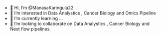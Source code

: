 - 👋 Hi, I’m @ManasaKaringula22
- 👀 I’m interested in Data Analystics , Cancer Biology and Omics Pipeline 
- 🌱 I’m currently learning ...
- 💞️ I’m looking to collaborate on Data Analystics , Cancer Biology and Next flow pipelines.
